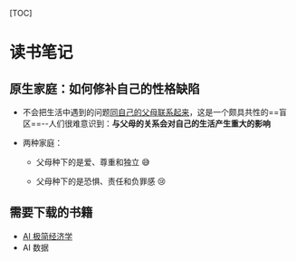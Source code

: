 [TOC]

# 读书笔记

## 原生家庭：如何修补自己的性格缺陷

- 不会把生活中遇到的问题<u>同自己的父母联系起来</u>，这是一个颇具共性的==盲区==--人们很难意识到：**与父母的关系会对自己的生活产生重大的影响**

- 两种家庭：

  - 父母种下的是爱、尊重和独立 :sweat_smile:

  - 父母种下的是恐惧、责任和负罪感 :cry:

## 需要下载的书籍

- [AI 极简经济学](<https://mlook.mobi/book/info/63081>)
- AI 数据